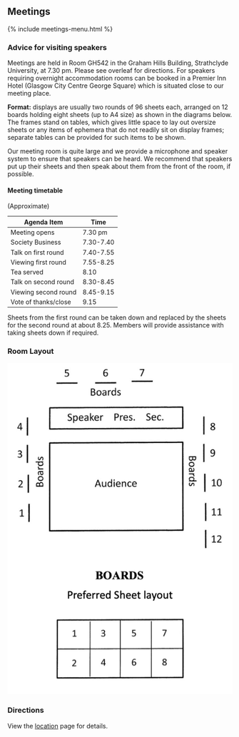 ## Meetings

{% include meetings-menu.html %}

### Advice for visiting speakers

Meetings are held in Room GH542 in the Graham Hills Building, Strathclyde University, at 7.30 pm. Please see overleaf for directions. For speakers requiring overnight accommodation rooms can be booked in a Premier Inn Hotel (Glasgow City Centre George Square) which is situated close to our meeting place.

**Format:** displays are usually two rounds of 96 sheets each, arranged on 12 boards holding eight sheets (up to A4 size) as shown in the diagrams below. The frames stand on tables, which gives little space to lay out oversize sheets or any items of ephemera that do not readily sit on display frames; separate tables can be provided for such items to be shown.

Our meeting room is quite large and we provide a microphone and speaker system to ensure that speakers can be heard. We recommend that speakers put up their sheets and then speak about them from the front of the room, if possible.

#### Meeting timetable

(Approximate)

Agenda Item  | Time
----- | -------
Meeting opens | 7.30 pm
Society Business | 7.30-7.40
Talk on first round | 7.40-7.55
Viewing first round | 7.55-8.25
Tea served | 8.10
Talk on second round | 8.30-8.45
Viewing second round | 8.45-9.15
Vote of thanks/close | 9.15

Sheets from the first round can be taken down and replaced by the sheets for the second round at about 8.25. Members will provide assistance with taking sheets down if required.


### Room Layout

![Room Layout](images/room-layout.png)
### Directions

View the [location](./location.md) page for details.

